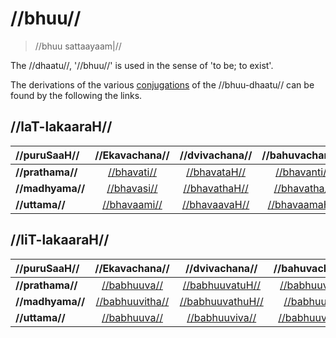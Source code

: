 # //bhuu//

> //bhuu sattaayaam|//

The //dhaatu//, '//bhuu//' is used in the sense of 'to be; to exist'.

The derivations of the various [conjugations](#/lsk/glossary) of the //bhuu-dhaatu// can be found by the following the links.

## //laT-lakaaraH//

| //puruSaaH//     |  //Ekavachana//   |   //dvivachana//   |  //bahuvachana//   |
| :--------------- | :---------------: | :----------------: | :----------------: |
| **//prathama//** | [//bhavati//][1]  | [//bhavataH//][2]  | [//bhavanti//][3]  |
| **//madhyama//** | [//bhavasi//][4]  | [//bhavathaH//][5] | [//bhavatha//][6]  |
| **//uttama//**   | [//bhavaami//][7] | [//bhavaavaH//][8] | [//bhavaamaH//][9] |

## //liT-lakaaraH//

| //puruSaaH//     |    //Ekavachana//     |     //dvivachana//     |   //bahuvachana//    |
| :--------------- | :-------------------: | :--------------------: | :------------------: |
| **//prathama//** |  [//babhuuva//][10]   | [//babhuuvatuH//][11]  | [//babhuuvuH//][12]  |
| **//madhyama//** | [//babhuuvitha//][13] | [//babhuuvathuH//][14] |  [//babhuuva//][15]  |
| **//uttama//**   |  [//babhuuva//][16]   |  [//babhuuviva//][17]  | [//babhuuvima//][18] |

[1]: #/lsk/tinanta/bhuu/lat-1-1
[2]: #/lsk/tinanta/bhuu/lat-1-2
[3]: #/lsk/tinanta/bhuu/lat-1-3
[4]: #/lsk/tinanta/bhuu/lat-2-1
[5]: #/lsk/tinanta/bhuu/lat-2-2
[6]: #/lsk/tinanta/bhuu/lat-2-3
[7]: #/lsk/tinanta/bhuu/lat-3-1
[8]: #/lsk/tinanta/bhuu/lat-3-2
[9]: #/lsk/tinanta/bhuu/lat-3-3
[10]: #/lsk/tinanta/bhuu/lit-1-1
[11]: #/lsk/tinanta/bhuu/lit-1-2
[12]: #/lsk/tinanta/bhuu/lit-1-3
[13]: #/lsk/tinanta/bhuu/lit-2-1
[14]: #/lsk/tinanta/bhuu/lit-2-2
[15]: #/lsk/tinanta/bhuu/lit-2-3
[16]: #/lsk/tinanta/bhuu/lit-3-1
[17]: #/lsk/tinanta/bhuu/lit-3-2
[18]: #/lsk/tinanta/bhuu/lit-3-3
